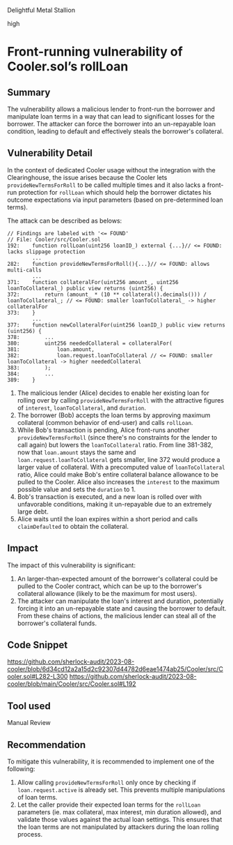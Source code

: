 Delightful Metal Stallion

high

# Front-running vulnerability of Cooler.sol’s rollLoan
## Summary
The vulnerability allows a malicious lender to front-run the borrower and manipulate loan terms in a way that can lead to significant losses for the borrower. The attacker can force the borrower into an un-repayable loan condition, leading to default  and effectively steals the borrower's collateral.

## Vulnerability Detail

In the context of dedicated Cooler usage without  the integration with the Clearinghouse, the issue arises because the Cooler lets `provideNewTermsForRoll` to be called multiple times and it also lacks a front-run protection for `rollLoan` which should help the borrower dictates his outcome expectations via input parameters (based on pre-determined loan terms).

The attack can be described as belows:

```solidity
// Findings are labeled with '<= FOUND'
// File: Cooler/src/Cooler.sol
192:    function rollLoan(uint256 loanID_) external {...}// <= FOUND: lacks slippage protection
        ...
282:    function provideNewTermsForRoll(){...}// <= FOUND: allows multi-calls
        ...
371:    function collateralFor(uint256 amount_, uint256 loanToCollateral_) public view returns (uint256) {
372:        return (amount_ * (10 ** collateral().decimals())) / loanToCollateral_; // <= FOUND: smaller loanToCollateral_ -> higher collateralFor
373:    }
        ...
377:    function newCollateralFor(uint256 loanID_) public view returns (uint256) {
378:        ...
380:        uint256 neededCollateral = collateralFor(
381:            loan.amount,
382:            loan.request.loanToCollateral // <= FOUND: smaller loanToCollateral -> higher neededCollateral
383:        );
384:        ...
389:    }
```

1. The malicious lender (Alice) decides to enable her existing loan for rolling over by calling `provideNewTermsForRoll` with the attractive figures of `interest`, `loanToCollateral`, and `duration`.
2. The borrower (Bob) accepts the loan terms by approving maximum collateral (common behavior of end-user) and calls `rollLoan`.
3. While Bob's transaction is pending, Alice front-runs another `provideNewTermsForRoll` (since there's no constraints for the lender to call again) but lowers the `loanToCollateral` ratio. From line 381-382, now that `loan.amount` stays the same and `loan.request.loanToCollateral` gets smaller, line 372 would produce a larger value of collateral. With a precomputed value of `loanToCollateral` ratio, Alice could make Bob's entire collateral balance allowance to be pulled to the Cooler. Alice also increases the `interest` to the maximum possible value and sets the `duration` to 1.
4. Bob's transaction is executed, and a new loan is rolled over with unfavorable conditions, making it un-repayable due to an extremely large debt.
5. Alice waits until the loan expires within a short period and calls `claimDefaulted` to obtain the collateral.

## Impact
The impact of this vulnerability is significant:
1. An larger-than-expected amount of the borrower's collateral could be pulled to the Cooler contract, which can be up to the borrower's collateral allowance (likely to be the maximum for most users).
2. The attacker can manipulate the loan's interest and duration, potentially forcing it into an un-repayable state and causing the borrower to default.
From these chains of actions, the malicious lender can steal all of the borrower's collateral funds.

## Code Snippet

https://github.com/sherlock-audit/2023-08-cooler/blob/6d34cd12a2a15d2c92307d44782d6eae1474ab25/Cooler/src/Cooler.sol#L282-L300
https://github.com/sherlock-audit/2023-08-cooler/blob/main/Cooler/src/Cooler.sol#L192


## Tool used
Manual Review

## Recommendation
To mitigate this vulnerability, it is recommended to implement one of the following:
1. Allow calling `provideNewTermsForRoll` only once by checking if `loan.request.active` is already set. This prevents multiple manipulations of loan terms.
2. Let the caller provide their expected loan terms for the `rollLoan` parameters (ie. max collateral, max interest, min duration allowed), and validate those values against the actual loan settings. This ensures that the loan terms are not manipulated by attackers during the loan rolling process.